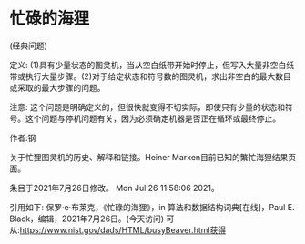 # 忙碌的海狸


(经典问题)



定义:
(1)具有少量状态的图灵机，当从空白纸带开始时停止，但写入大量非空白纸带或执行大量步骤。(2)对于给定状态和符号数的图灵机，求出非空白的最大数目或采取的最大步骤的问题。



注意:
这个问题是明确定义的，但很快就变得不切实际，即使只有少量的状态和符号。这个问题与停机问题有关，因为必须确定机器是否正在循环或最终停止。


作者:钢


关于忙狸图灵机的历史、解释和链接。Heiner Marxen目前已知的繁忙海狸结果页面。








条目于2021年7月26日修改。
Mon Jul 26 11:58:06 2021。



引用如下:
保罗·e·布莱克，《忙碌的海狸》，in
算法和数据结构词典[在线]，Paul E. Black，编辑，2021年7月26日。(今天访问)
可从:https://www.nist.gov/dads/HTML/busyBeaver.html获得